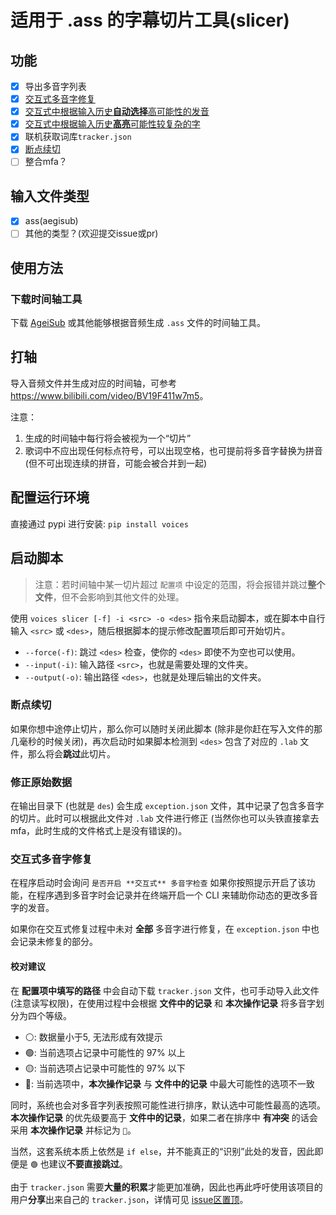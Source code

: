 # 适用于 .ass 的字幕切片工具(slicer)

## 功能

- [x] 导出多音字列表
- [x] [交互式多音字修复](#交互式多音字修复)
- [x] [交互式中根据输入历史**自动选择**高可能性的发音](#校对建议)
- [x] [交互式中根据输入历史**高亮**可能性较复杂的字](#校对建议)
- [x] 联机获取词库`tracker.json`
- [x] [断点续切](#断点续切)
- [ ] 整合mfa？

## 输入文件类型

- [x] ass(aegisub)
- [ ] 其他的类型？(欢迎提交issue或pr)

## 使用方法

### 下载时间轴工具

下载 [AgeiSub](https://github.com/Aegisub/Aegisub/releases/tag/v3.2.2) 或其他能够根据音频生成 `.ass` 文件的时间轴工具。

## 打轴

导入音频文件并生成对应的时间轴，可参考 <https://www.bilibili.com/video/BV19F411w7m5>。

注意：

1. 生成的时间轴中每行将会被视为一个“切片”
2. 歌词中不应出现任何标点符号，可以出现空格，也可提前将多音字替换为拼音 (但不可出现连续的拼音，可能会被合并到一起)

## 配置运行环境

直接通过 pypi 进行安装: `pip install voices`

## 启动脚本

>注意：若时间轴中某一切片超过 `配置项` 中设定的范围，将会报错并跳过**整个文件**，但不会影响到其他文件的处理。

使用 `voices slicer [-f] -i <src> -o <des>` 指令来启动脚本，或在脚本中自行输入 `<src>` 或 `<des>`，随后根据脚本的提示修改配置项后即可开始切片。

- `--force(-f)`: 跳过 `<des>` 检查，使你的 `<des>` 即使不为空也可以使用。
- `--input(-i)`: 输入路径 `<src>`，也就是需要处理的文件夹。
- `--output(-o)`: 输出路径 `<des>`，也就是处理后输出的文件夹。

### 断点续切

如果你想中途停止切片，那么你可以随时关闭此脚本 (除非是你赶在写入文件的那几毫秒的时候关闭)，再次启动时如果脚本检测到 `<des>` 包含了对应的 `.lab` 文件，那么将会**跳过**此切片。

### 修正原始数据

在输出目录下 (也就是 `des`) 会生成 `exception.json` 文件，其中记录了包含多音字的切片。此时可以根据此文件对 `.lab` 文件进行修正 (当然你也可以头铁直接拿去mfa，此时生成的文件格式上是没有错误的)。

### 交互式多音字修复

在程序启动时会询问 `是否开启 **交互式** 多音字检查` 如果你按照提示开启了该功能，在程序遇到多音字时会记录并在终端开启一个 CLI 来辅助你动态的更改多音字的发音。

如果你在交互式修复过程中未对 **全部** 多音字进行修复，在 `exception.json` 中也会记录未修复的部分。

#### 校对建议

在 **配置项中填写的路径** 中会自动下载 `tracker.json` 文件，也可手动导入此文件(注意读写权限)，在使用过程中会根据 **文件中的记录** 和 **本次操作记录** 将多音字划分为四个等级。

- ⚪: 数据量小于5, 无法形成有效提示
- 🟢: 当前选项占记录中可能性的 97% 以上
- 🟡: 当前选项占记录中可能性的 97% 以下
- 🔴: 当前选项中，**本次操作记录** 与 **文件中的记录** 中最大可能性的选项不一致

同时，系统也会对多音字列表按照可能性进行排序，默认选中可能性最高的选项。**本次操作记录** 的优先级要高于 **文件中的记录**，如果二者在排序中 **有冲突** 的话会采用 **本次操作记录** 并标记为 `🔴`。

当然，这套系统本质上依然是 `if else`，并不能真正的“识别”此处的发音，因此即便是 `🟢` 也建议**不要直接跳过**。

由于 `tracker.json` 需要**大量的积累**才能更加准确，因此也再此呼吁使用该项目的用户**分享**出来自己的 `tracker.json`，详情可见 [issue区置顶](https://github.com/Well2333/VoiceS/issues/1)。